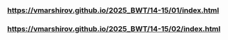 ### https://vmarshirov.github.io/2025_BWT/14-15/01/index.html
### https://vmarshirov.github.io/2025_BWT/14-15/02/index.html
